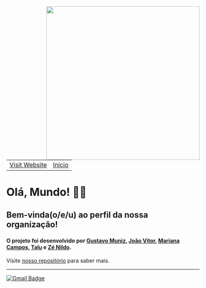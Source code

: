 <img align="right" width="400" height="400" src="https://i.imgur.com/XTbt2md.png">

<table>
    <tr>
        <td><a href="https://amei.netlify.app/" target="_blank">Visit Website</a></td>
        <td><a href="https://github.com/projetoamei" target="_blank">Início</td>
    </tr>
</table> 
<h1>Olá, Mundo! 💜🧡</h1> 

<p><h2><b>Bem-vinda(o/e/u) ao perfil da nossa organização!</b></p>

<h4>O projeto foi desenvolvido por <a href="https://github.com/gumunizs">Gustavo Muniz</a>, <a href="https://github.com/joaovitormo">João Vitor</a>,
<a href="https://github.com/marianac-campos">Mariana Campos</a>, <a href="https://github.com/t4lu">Talu</a> e <a href="https://github.com/xnildo">Zé Nildo</a>.</h4>

  <p>Visite <a href="https://github.com/projeto-aMEI" target="_blank">nosso repositório</a> para saber mais.
  
<hr>

[![Gmail Badge](https://img.shields.io/badge/-Gmail-c14438?style=flat-square&logo=Gmail&logoColor=white&link=mailto:pi.do.grupo4@gmail.com)](mailto:pi.do.grupo4@gmail.com)
